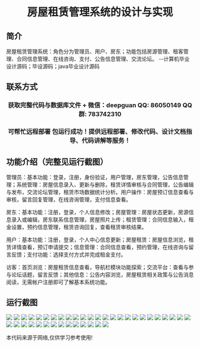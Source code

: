 <p><h1 align="center">房屋租赁管理系统的设计与实现</h1></p>

## 简介
房屋租赁管理系统：角色分为管理员、用户、房东；功能包括房源管理、租客管理、合同信息管理、在线咨询、支付、公告信息管理、交流论坛。    --计算机毕业设计源码；毕设源码；java毕业设计源码


## 联系方式
<p><h3 align="center">获取完整代码与数据库文件 + 微信：deepguan QQ: 86050149 QQ群: 783742310</h3></p>
<p><h3 align="center">可帮忙远程部署 包运行成功！提供远程部署、修改代码、设计文档指导、代码讲解等服务！</h3></p>

## 功能介绍（完整见运行截图）
管理员：基本功能：登录，注册，身份验证，用户管理，房东管理，公告信息管理；系统管理：房屋信息录入、更新与删除，租赁详情审核与合同管理，公告编辑与发布，交流论坛管理，租赁市场数据统计分析。用户操作：房屋预订信息查看与审核，留言回复管理，在线咨询管理，支付信息查看。

房东：基本功能：注册，登录，个人信息修改；房屋管理：房屋状态更新，房源信息录入或编辑，房东联系信息管理，房屋照片上传；租赁管理：合同信息输入，租金设置，预约信息管理，租赁咨询回复，查看租赁审核结果。

用户：基本功能：注册，登录，个人中心信息更新；房屋租赁：房屋信息浏览，租赁详情查看，预订申请提交；信息管理：合同信息查看，预约管理，在线咨询与留言反馈；支付功能：选择支付方式并完成租金支付。

访客：首页浏览：房屋租赁信息查看，导航栏模块功能探索；交流平台：查看与参与论坛话题，留言反馈；其他信息：公告内容浏览，房屋租赁相关政策与公告消息阅读，无需帐户注册即可了解基本系统功能。


## 运行截图
![](img/001.jpg)
![](img/002.jpg)
![](img/003.jpg)
![](img/004.jpg)
![](img/005.jpg)
![](img/006.jpg)
![](img/007.jpg)
![](img/008.jpg)
![](img/009.jpg)
![](img/010.jpg)
![](img/011.jpg)
![](img/012.jpg)
![](img/013.jpg)
![](img/014.jpg)
![](img/015.jpg)
![](img/016.jpg)
![](img/017.jpg)
![](img/018.jpg)
![](img/019.jpg)
![](img/020.jpg)
![](img/021.jpg)
![](img/022.jpg)
![](img/023.jpg)
![](img/024.jpg)
![](img/025.jpg)
![](img/026.jpg)
![](img/027.jpg)
![](img/028.jpg)
![](img/029.jpg)
![](img/030.jpg)
![](img/031.jpg)
![](img/032.jpg)
![](img/033.jpg)
![](img/034.jpg)
![](img/035.jpg)
![](img/036.jpg)
![](img/037.jpg)
![](img/038.jpg)
![](img/039.jpg)

<p>本代码来源于网络,仅供学习参考使用!</p>
